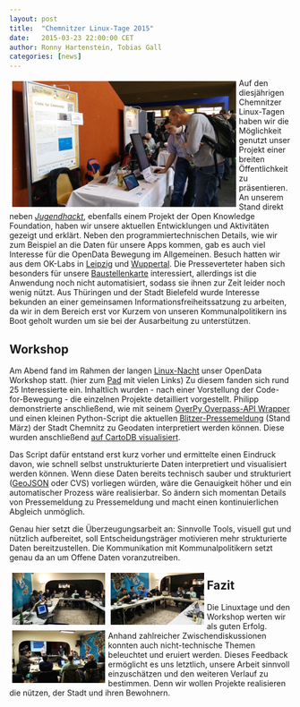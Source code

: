 ```yaml
---
layout: post
title:  "Chemnitzer Linux-Tage 2015"
date:   2015-03-23 22:00:00 CET
author:	Ronny Hartenstein, Tobias Gall
categories: [news]
---
```


<img style="float:left;margin:5px" src="/images/news/2015-03-21-clt2015-stand1.jpg" width="400" alt="Unser Stand" title="Unser Stand"> Auf den diesjährigen Chemnitzer Linux-Tagen haben wir die Möglichkeit genutzt unser Projekt einer breiten Öffentlichkeit zu präsentieren.
An unserem Stand direkt neben [*Jugendhackt*](http://jugendhackt.de/), ebenfalls einem Projekt der Open Knowledge Foundation, haben wir unsere aktuellen Entwicklungen und Aktivitäten gezeigt und erklärt.
Neben den programmiertechnischen Details, wie wir zum Beispiel an die Daten für unsere Apps kommen, gab es auch viel Interesse für die OpenData Bewegung im Allgemeinen. 
Besuch hatten wir aus dem OK-Labs in [Leipzig](http://codefor.de/leipzig/) und [Wuppertal](https://opendatal.de/). 
Die Presseverteter haben sich besonders für unsere [Baustellenkarte](http://codeforchemnitz.de/BaustellenChemnitz/) interessiert, allerdings ist die Anwendung noch nicht automatisiert, sodass sie ihnen zur Zeit leider noch wenig nützt.
Aus Thüringen und der Stadt Bielefeld wurde Interesse bekunden an einer gemeinsamen Informationsfreiheitssatzung zu arbeiten, da wir in dem Bereich erst vor Kurzem von unseren Kommunalpolitikern ins Boot geholt wurden um sie bei der Ausarbeitung zu unterstützen.

## Workshop

Am Abend fand im Rahmen der langen [Linux-Nacht](https://chemnitzer.linux-tage.de/2015/de/addons/linuxnacht) unser OpenData Workshop statt. (hier zum [Pad](https://pad.okfn.org/p/oklab-chemnitz-clt-workshop) mit vielen Links)
Zu diesem fanden sich rund 25 Interessierte ein. Inhaltlich wurden - nach einer Vorstellung der Code-for-Bewegung - die einzelnen Projekte detailliert vorgestellt. 
Philipp demonstrierte anschließend, wie mit seinem [OverPy Overpass-API Wrapper](https://github.com/DinoTools/python-overpy) und einen kleinen Python-Script die aktuellen [Blitzer-Pressemeldung](http://www.chemnitz.de/chemnitz/de/aktuelles/presse/pressemitteilungen/2015/123.html) (Stand März) der Stadt Chemnitz zu Geodaten interpretiert werden können. Diese wurden anschließend [auf CartoDB visualisiert](https://rhflow.cartodb.com/tables/opendata_workshop_blitzer/map). 

Das Script dafür entstand erst kurz vorher und ermittelte einen Eindruck davon, wie schnell selbst unstrukturierte Daten interpretiert und visualisiert werden können. 
Wenn diese Daten bereits technisch sauber und strukturiert ([GeoJSON](http://geojson.org/) oder CVS) vorliegen würden, wäre die Genauigkeit höher und ein automatischer Prozess wäre realisierbar. 
So ändern sich momentan Details von Pressemeldung zu Pressemeldung und macht einen kontinuierlichen Abgleich unmöglich. 

Genau hier setzt die Überzeugungsarbeit an: Sinnvolle Tools, visuell gut und nützlich aufbereitet, soll Entscheidungsträger motivieren mehr strukturierte Daten bereitzustellen. Die Kommunikation mit Kommunalpolitikern setzt genau da an um Offene Daten voranzutreiben.

<img style="float:left;margin:5px" src="/images/news/2015-03-21-clt2015-workshop1.jpg" width="33%" alt="Workshop" title="Workshop">
<img style="float:left;margin:5px" src="/images/news/2015-03-21-clt2015-workshop2.jpg" width="33%" alt="Workshop" title="Workshop">
<img style="float:left;margin:5px" src="/images/news/2015-03-21-clt2015-workshop3.jpg" width="33%" alt="Workshop" title="Workshop">

## Fazit
Die Linuxtage und den Workshop werten wir als guten Erfolg. Anhand zahlreicher Zwischendiskussionen konnten auch nicht-technische Themen beleuchtet und eruiert werden. 
Dieses Feedback ermöglicht es uns letztlich, unsere Arbeit sinnvoll einzuschätzen und den weiteren Verlauf zu bestimmen. 
Denn wir wollen Projekte realisieren die nützen, der Stadt und ihren Bewohnern.
